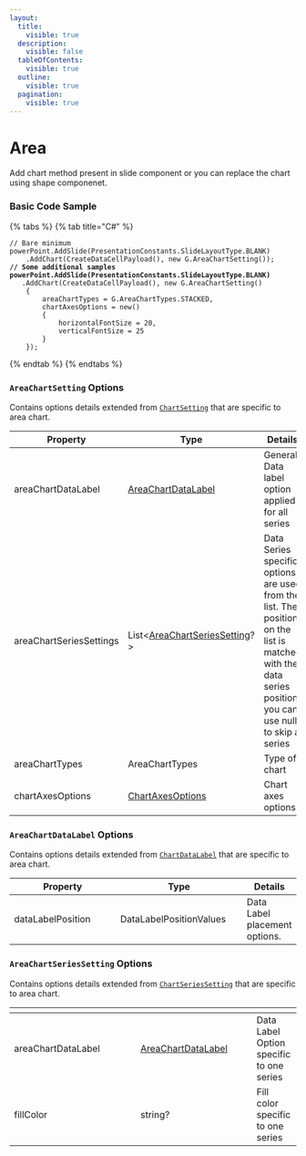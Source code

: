 ```yaml
---
layout:
  title:
    visible: true
  description:
    visible: false
  tableOfContents:
    visible: true
  outline:
    visible: true
  pagination:
    visible: true
---
```


# Area

Add chart method present in slide component or you can replace the chart using shape componenet.

### Basic Code Sample

{% tabs %}
{% tab title="C#" %}
<pre class="language-csharp"><code class="lang-csharp">// Bare minimum
powerPoint.AddSlide(PresentationConstants.SlideLayoutType.BLANK)
	.AddChart(CreateDataCellPayload(), new G.AreaChartSetting());
<strong>// Some additional samples
</strong><strong>powerPoint.AddSlide(PresentationConstants.SlideLayoutType.BLANK)
</strong>	.AddChart(CreateDataCellPayload(), new G.AreaChartSetting()
	{
		areaChartTypes = G.AreaChartTypes.STACKED,
		chartAxesOptions = new()
		{
			horizontalFontSize = 20,
			verticalFontSize = 25
		}
	});
</code></pre>
{% endtab %}
{% endtabs %}

### `AreaChartSetting` Options

Contains options details extended from [`ChartSetting`](../../presentation/chart/#chartsetting-options) that are specific to area chart.

<table><thead><tr><th width="238">Property</th><th width="262">Type</th><th>Details</th></tr></thead><tbody><tr><td>areaChartDataLabel</td><td><a href="area.md#areachartdatalabel-options">AreaChartDataLabel</a></td><td>General Data label option applied for all series</td></tr><tr><td>areaChartSeriesSettings</td><td>List&#x3C;<a href="area.md#areachartseriessetting-options">AreaChartSeriesSetting</a>?></td><td>Data Series specific options are used from the list. The position on the list is matched with the data series position. you can use null to skip a series</td></tr><tr><td>areaChartTypes</td><td>AreaChartTypes</td><td>Type of chart</td></tr><tr><td>chartAxesOptions</td><td><a href="../../presentation/chart/#chartaxesoptions-options">ChartAxesOptions</a></td><td>Chart axes options</td></tr></tbody></table>

### `AreaChartDataLabel` Options

Contains options details extended from [`ChartDataLabel`](../../presentation/chart/#chartdatalabel-options) that are specific to area chart.

<table><thead><tr><th width="194">Property</th><th width="220">Type</th><th>Details</th></tr></thead><tbody><tr><td>dataLabelPosition</td><td>DataLabelPositionValues</td><td>Data Label placement options.</td></tr></tbody></table>

### `AreaChartSeriesSetting` Options

Contains options details extended from [`ChartSeriesSetting`](../../presentation/chart/#chartseriessetting-options) that are specific to area chart.

<table><thead><tr><th width="206"></th><th width="188"></th><th></th></tr></thead><tbody><tr><td>areaChartDataLabel</td><td><a href="area.md#areachartdatalabel-options">AreaChartDataLabel</a></td><td>Data Label Option specific to one series</td></tr><tr><td>fillColor</td><td>string?</td><td>Fill color specific to one series</td></tr></tbody></table>
